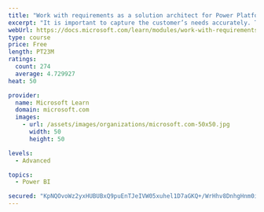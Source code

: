 ```yaml
---
title: "Work with requirements as a solution architect for Power Platform and Dynamics 365"
excerpt: "It is important to capture the customer’s needs accurately. This module explains how to capture requirements and identify functional and non-functional items."
webUrl: https://docs.microsoft.com/learn/modules/work-with-requirements/
type: course
price: Free
length: PT23M
ratings:
  count: 274
  average: 4.729927
heat: 50

provider:
  name: Microsoft Learn
  domain: microsoft.com
  images:
    - url: /assets/images/organizations/microsoft.com-50x50.jpg
      width: 50
      height: 50

levels:
  - Advanced

topics:
  - Power BI

secured: "KpNQOvoWz2yxHUBUBxQ9puEnTJeIVW05xuhel1D7aGKQ+/WrHhv8DnhgHnm0iOJhyGkjN2DayNr1lVFbIDMy0vUDHx5QXE1um1YErfjmYTZr8FECptcDnbx+O5i22k87y/rztPbmiVOZ7LwgEvrg896sbFHaVz3EWkWjttN8L/cJBXNVuDd6n1ErOqsg87mJT45dX9/hj0SL58l5lhUYChbR2aBlCH93Fo8aR9W36H/RlmjGtir/By6GMy4MnnmCKPvAk0PYa2LLV0Jd9R96vD0f07r0ZzyUDWq1N/CUxLVlA6JGOHG4CFeq9jINnwIpI3JTUhSJm/G6pGqo61d+6WXcxd5u45nPw6tRPYXfB2siPYAmAwS/YwTdtgT4CX8Ds6rf8oHDQTIrS4QfkQmb18N5u6eTdAjTqIY2KndNEaM=;buWcj8dEGYt1ItOuwmDvQA=="
---
```


